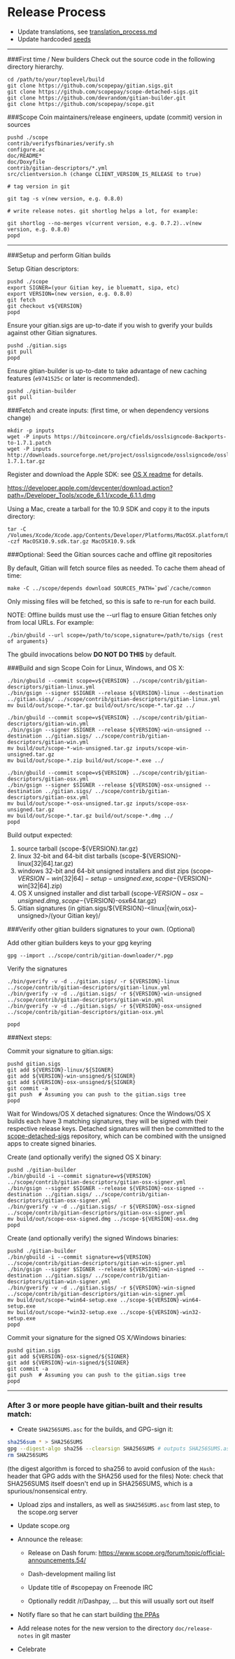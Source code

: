 Release Process
====================

* Update translations, see [translation_process.md](https://github.com/scopepay/scope/blob/master/doc/translation_process.md#syncing-with-transifex)
* Update hardcoded [seeds](/contrib/seeds)

* * *

###First time / New builders
Check out the source code in the following directory hierarchy.

	cd /path/to/your/toplevel/build
	git clone https://github.com/scopepay/gitian.sigs.git
	git clone https://github.com/scopepay/scope-detached-sigs.git
	git clone https://github.com/devrandom/gitian-builder.git
	git clone https://github.com/scopepay/scope.git

###Scope Coin maintainers/release engineers, update (commit) version in sources

	pushd ./scope
	contrib/verifysfbinaries/verify.sh
	configure.ac
	doc/README*
	doc/Doxyfile
	contrib/gitian-descriptors/*.yml
	src/clientversion.h (change CLIENT_VERSION_IS_RELEASE to true)

	# tag version in git

	git tag -s v(new version, e.g. 0.8.0)

	# write release notes. git shortlog helps a lot, for example:

	git shortlog --no-merges v(current version, e.g. 0.7.2)..v(new version, e.g. 0.8.0)
	popd

* * *

###Setup and perform Gitian builds

 Setup Gitian descriptors:

	pushd ./scope
	export SIGNER=(your Gitian key, ie bluematt, sipa, etc)
	export VERSION=(new version, e.g. 0.8.0)
	git fetch
	git checkout v${VERSION}
	popd

  Ensure your gitian.sigs are up-to-date if you wish to gverify your builds against other Gitian signatures.

	pushd ./gitian.sigs
	git pull
	popd

  Ensure gitian-builder is up-to-date to take advantage of new caching features (`e9741525c` or later is recommended).

	pushd ./gitian-builder
	git pull

###Fetch and create inputs: (first time, or when dependency versions change)

	mkdir -p inputs
	wget -P inputs https://bitcoincore.org/cfields/osslsigncode-Backports-to-1.7.1.patch
	wget -P inputs http://downloads.sourceforge.net/project/osslsigncode/osslsigncode/osslsigncode-1.7.1.tar.gz

 Register and download the Apple SDK: see [OS X readme](README_osx.txt) for details.

 https://developer.apple.com/devcenter/download.action?path=/Developer_Tools/xcode_6.1.1/xcode_6.1.1.dmg

 Using a Mac, create a tarball for the 10.9 SDK and copy it to the inputs directory:

	tar -C /Volumes/Xcode/Xcode.app/Contents/Developer/Platforms/MacOSX.platform/Developer/SDKs/ -czf MacOSX10.9.sdk.tar.gz MacOSX10.9.sdk

###Optional: Seed the Gitian sources cache and offline git repositories

By default, Gitian will fetch source files as needed. To cache them ahead of time:

	make -C ../scope/depends download SOURCES_PATH=`pwd`/cache/common

Only missing files will be fetched, so this is safe to re-run for each build.

NOTE: Offline builds must use the --url flag to ensure Gitian fetches only from local URLs. For example:
```
./bin/gbuild --url scope=/path/to/scope,signature=/path/to/sigs {rest of arguments}
```
The gbuild invocations below <b>DO NOT DO THIS</b> by default.

###Build and sign Scope Coin for Linux, Windows, and OS X:

	./bin/gbuild --commit scope=v${VERSION} ../scope/contrib/gitian-descriptors/gitian-linux.yml
	./bin/gsign --signer $SIGNER --release ${VERSION}-linux --destination ../gitian.sigs/ ../scope/contrib/gitian-descriptors/gitian-linux.yml
	mv build/out/scope-*.tar.gz build/out/src/scope-*.tar.gz ../

	./bin/gbuild --commit scope=v${VERSION} ../scope/contrib/gitian-descriptors/gitian-win.yml
	./bin/gsign --signer $SIGNER --release ${VERSION}-win-unsigned --destination ../gitian.sigs/ ../scope/contrib/gitian-descriptors/gitian-win.yml
	mv build/out/scope-*-win-unsigned.tar.gz inputs/scope-win-unsigned.tar.gz
	mv build/out/scope-*.zip build/out/scope-*.exe ../

	./bin/gbuild --commit scope=v${VERSION} ../scope/contrib/gitian-descriptors/gitian-osx.yml
	./bin/gsign --signer $SIGNER --release ${VERSION}-osx-unsigned --destination ../gitian.sigs/ ../scope/contrib/gitian-descriptors/gitian-osx.yml
	mv build/out/scope-*-osx-unsigned.tar.gz inputs/scope-osx-unsigned.tar.gz
	mv build/out/scope-*.tar.gz build/out/scope-*.dmg ../
	popd

  Build output expected:

  1. source tarball (scope-${VERSION}.tar.gz)
  2. linux 32-bit and 64-bit dist tarballs (scope-${VERSION}-linux[32|64].tar.gz)
  3. windows 32-bit and 64-bit unsigned installers and dist zips (scope-${VERSION}-win[32|64]-setup-unsigned.exe, scope-${VERSION}-win[32|64].zip)
  4. OS X unsigned installer and dist tarball (scope-${VERSION}-osx-unsigned.dmg, scope-${VERSION}-osx64.tar.gz)
  5. Gitian signatures (in gitian.sigs/${VERSION}-<linux|{win,osx}-unsigned>/(your Gitian key)/

###Verify other gitian builders signatures to your own. (Optional)

  Add other gitian builders keys to your gpg keyring

	gpg --import ../scope/contrib/gitian-downloader/*.pgp

  Verify the signatures

	./bin/gverify -v -d ../gitian.sigs/ -r ${VERSION}-linux ../scope/contrib/gitian-descriptors/gitian-linux.yml
	./bin/gverify -v -d ../gitian.sigs/ -r ${VERSION}-win-unsigned ../scope/contrib/gitian-descriptors/gitian-win.yml
	./bin/gverify -v -d ../gitian.sigs/ -r ${VERSION}-osx-unsigned ../scope/contrib/gitian-descriptors/gitian-osx.yml

	popd

###Next steps:

Commit your signature to gitian.sigs:

	pushd gitian.sigs
	git add ${VERSION}-linux/${SIGNER}
	git add ${VERSION}-win-unsigned/${SIGNER}
	git add ${VERSION}-osx-unsigned/${SIGNER}
	git commit -a
	git push  # Assuming you can push to the gitian.sigs tree
	popd

  Wait for Windows/OS X detached signatures:
	Once the Windows/OS X builds each have 3 matching signatures, they will be signed with their respective release keys.
	Detached signatures will then be committed to the [scope-detached-sigs](https://github.com/scopepay/scope-detached-sigs) repository, which can be combined with the unsigned apps to create signed binaries.

  Create (and optionally verify) the signed OS X binary:

	pushd ./gitian-builder
	./bin/gbuild -i --commit signature=v${VERSION} ../scope/contrib/gitian-descriptors/gitian-osx-signer.yml
	./bin/gsign --signer $SIGNER --release ${VERSION}-osx-signed --destination ../gitian.sigs/ ../scope/contrib/gitian-descriptors/gitian-osx-signer.yml
	./bin/gverify -v -d ../gitian.sigs/ -r ${VERSION}-osx-signed ../scope/contrib/gitian-descriptors/gitian-osx-signer.yml
	mv build/out/scope-osx-signed.dmg ../scope-${VERSION}-osx.dmg
	popd

  Create (and optionally verify) the signed Windows binaries:

	pushd ./gitian-builder
	./bin/gbuild -i --commit signature=v${VERSION} ../scope/contrib/gitian-descriptors/gitian-win-signer.yml
	./bin/gsign --signer $SIGNER --release ${VERSION}-win-signed --destination ../gitian.sigs/ ../scope/contrib/gitian-descriptors/gitian-win-signer.yml
	./bin/gverify -v -d ../gitian.sigs/ -r ${VERSION}-win-signed ../scope/contrib/gitian-descriptors/gitian-win-signer.yml
	mv build/out/scope-*win64-setup.exe ../scope-${VERSION}-win64-setup.exe
	mv build/out/scope-*win32-setup.exe ../scope-${VERSION}-win32-setup.exe
	popd

Commit your signature for the signed OS X/Windows binaries:

	pushd gitian.sigs
	git add ${VERSION}-osx-signed/${SIGNER}
	git add ${VERSION}-win-signed/${SIGNER}
	git commit -a
	git push  # Assuming you can push to the gitian.sigs tree
	popd

-------------------------------------------------------------------------

### After 3 or more people have gitian-built and their results match:

- Create `SHA256SUMS.asc` for the builds, and GPG-sign it:
```bash
sha256sum * > SHA256SUMS
gpg --digest-algo sha256 --clearsign SHA256SUMS # outputs SHA256SUMS.asc
rm SHA256SUMS
```
(the digest algorithm is forced to sha256 to avoid confusion of the `Hash:` header that GPG adds with the SHA256 used for the files)
Note: check that SHA256SUMS itself doesn't end up in SHA256SUMS, which is a spurious/nonsensical entry.

- Upload zips and installers, as well as `SHA256SUMS.asc` from last step, to the scope.org server

- Update scope.org

- Announce the release:

  - Release on Dash forum: https://www.scope.org/forum/topic/official-announcements.54/

  - Dash-development mailing list

  - Update title of #scopepay on Freenode IRC

  - Optionally reddit /r/Dashpay, ... but this will usually sort out itself

- Notify flare so that he can start building [the PPAs](https://launchpad.net/~scope.org/+archive/ubuntu/scope)

- Add release notes for the new version to the directory `doc/release-notes` in git master

- Celebrate
